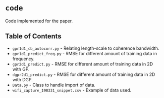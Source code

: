# `code`
Code implemented for the paper.


## Table of Contents
- `gpr1d1_cb_autocorr.py` - Relating length-scale to coherence bandwidth.
- `gpr1d1_predict_freq.py` - RMSE for different amount of training data in frequency.
- `gpr2d1_predict.py` - RMSE for different amount of training data in 2D with GP.
- `dgpr2d1_predict.py` - RMSE for different amount of training data in 2D with DGP.
- `Data.py` - Class to handle import of data.
- `wifi_capture_190331_snippet.csv` - Example of data used.